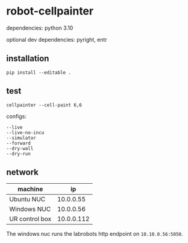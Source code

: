 # robot-cellpainter

dependencies: python 3.10

optional dev dependencies: pyright, entr

## installation

```
pip install --editable .
```

## test

```
cellpainter --cell-paint 6,6
```

configs:

```
--live
--live-no-incu
--simulator
--forward
--dry-wall
--dry-run
```

## network

machine        | ip
---            | ---
Ubuntu NUC     | 10.0.0.55
Windows NUC    | 10.0.0.56
UR control box | 10.0.0.112

The windows nuc runs the labrobots http endpoint on `10.10.0.56:5050`.
